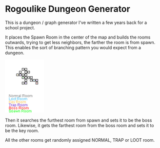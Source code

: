 # Rogoulike Dungeon Generator

This is a dungeon / graph generator I've written a few years back for a school project.

It places the Spawn Room in the center of the map and builds the rooms outwards, trying to get less neighbors, the farther the room is from spawn. This enables the sort of branching pattern you would expect from a dungeon.

![example dungeon](map.png)

Then it searches the furthest room from spawn and sets it to be the boss room. Likewise, it gets the farthest room from the boss room and sets it to be the key room.

All the other rooms get randomly assigned NORMAL, TRAP or LOOT room.